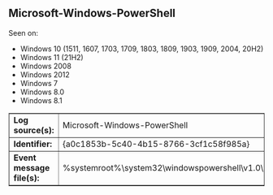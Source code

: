 ## Microsoft-Windows-PowerShell

Seen on:
* Windows 10 (1511, 1607, 1703, 1709, 1803, 1809, 1903, 1909, 2004, 20H2)
* Windows 11 (21H2)
* Windows 2008
* Windows 2012
* Windows 7
* Windows 8.0
* Windows 8.1

<table border="1" class="docutils">
  <tbody>
    <tr>
      <td><b>Log source(s):</b></td>
      <td>Microsoft-Windows-PowerShell</td>
    </tr>
    <tr>
      <td><b>Identifier:</b></td>
      <td>{a0c1853b-5c40-4b15-8766-3cf1c58f985a}</td>
    </tr>
    <tr>
      <td><b>Event message file(s):</b></td>
      <td>%systemroot%\system32\windowspowershell\v1.0\psevents.dll</td>
    </tr>
  </tbody>
</table>

&nbsp;

